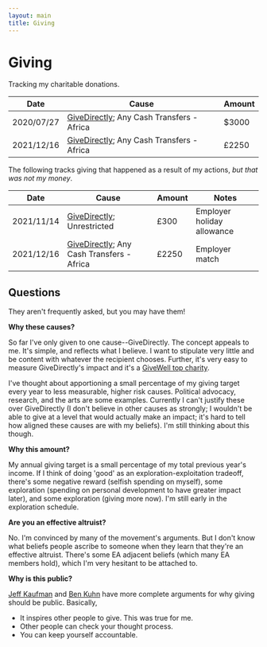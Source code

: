 ```yaml
---
layout: main
title: Giving
---
```


# Giving

Tracking my charitable donations.

| Date | Cause | Amount |
|---|---|---|
| 2020/07/27 | [GiveDirectly](https://www.givedirectly.org/); Any Cash Transfers - Africa | $3000 |
| 2021/12/16 | [GiveDirectly](https://www.givedirectly.org/); Any Cash Transfers - Africa | £2250 |

The following tracks giving that happened as a result of my actions, _but that was not my money_. 

| Date | Cause | Amount | Notes |
|---|---|---|---|
| 2021/11/14 | [GiveDirectly](https://www.givedirectly.org/); Unrestricted | £300 | Employer holiday allowance |
| 2021/12/16 | [GiveDirectly](https://www.givedirectly.org/); Any Cash Transfers - Africa | £2250 | Employer match |

## Questions

They aren't frequently asked, but you may have them!

__Why these causes?__

So far I've only given to one cause--GiveDirectly. The concept appeals to me. It's simple, and reflects what I believe. I want to stipulate very little and be content with whatever the recipient chooses. Further, it's very easy to measure GiveDirectly's impact and it's a [GiveWell top charity](https://www.givewell.org/charities/top-charities).

I've thought about apportioning a small percentage of my giving target every year to less measurable, higher risk causes. Political advocacy, research, and the arts are some examples. Currently I can't justify these over GiveDirectly (I don't believe in other causes as strongly; I wouldn't be able to give at a level that would actually make an impact; it's hard to tell how aligned these causes are with my beliefs). I'm still thinking about this though.

__Why this amount?__

My annual giving target is a small percentage of my total previous year's income. If I think of doing 'good' as an exploration-exploitation tradeoff, there's some negative reward (selfish spending on myself), some exploration (spending on personal development to have greater impact later), and some exploration (giving more now). I'm still early in the exploration schedule.

__Are you an effective altruist?__

No. I'm convinced by many of the movement's arguments. But I don't know what beliefs people ascribe to someone when they learn that they're an effective altruist. There's some EA adjacent beliefs (which many EA members hold), which I'm very hesitant to be attached to.

__Why is this public?__

[Jeff Kaufman](https://www.jefftk.com/p/make-your-giving-public) and [Ben Kuhn](https://www.benkuhn.net/ea/) have more complete arguments for why giving should be public. Basically,

* It inspires other people to give. This was true for me.
* Other people can check your thought process.
* You can keep yourself accountable.
